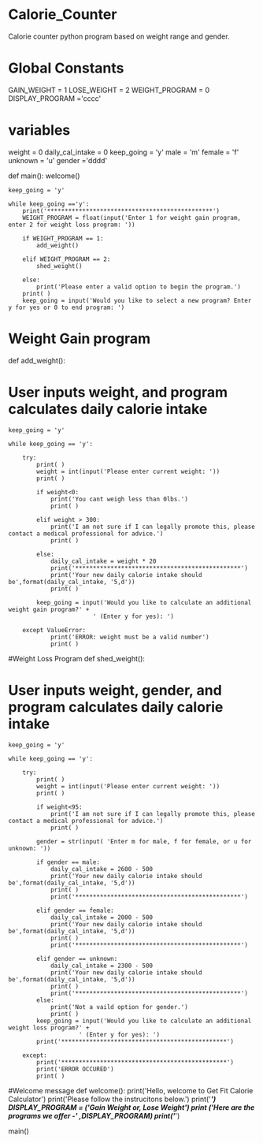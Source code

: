 # Calorie_Counter
Calorie counter python program based on weight range and gender.

# Global Constants
GAIN_WEIGHT = 1
LOSE_WEIGHT = 2
WEIGHT_PROGRAM = 0
DISPLAY_PROGRAM ='cccc'

# variables
weight = 0
daily_cal_intake = 0
keep_going = 'y'
male = 'm'
female = 'f'
unknown = 'u'
gender ='dddd'


def main():
    welcome()

    keep_going = 'y'

    while keep_going =='y':
        print('***********************************************')
        WEIGHT_PROGRAM = float(input('Enter 1 for weight gain program, enter 2 for weight loss program: '))

        if WEIGHT_PROGRAM == 1:
            add_weight()

        elif WEIGHT_PROGRAM == 2:
            shed_weight()

        else:
            print('Please enter a valid option to begin the program.')
        print( )
        keep_going = input('Would you like to select a new program? Enter y for yes or 0 to end program: ')



# Weight Gain program
def add_weight():

# User inputs weight, and program calculates daily calorie intake
    keep_going = 'y'

    while keep_going == 'y':

        try:
            print( )
            weight = int(input('Please enter current weight: '))
            print( )

            if weight<0:
                print('You cant weigh less than 0lbs.')
                print( )

            elif weight > 300:
                print('I am not sure if I can legally promote this, please contact a medical professional for advice.')
                print( )

            else:
                daily_cal_intake = weight * 20
                print('***********************************************')
                print('Your new daily calorie intake should be',format(daily_cal_intake, '5,d'))
                print( )

            keep_going = input('Would you like to calculate an additional weight gain program?' +
                            ' (Enter y for yes): ')

        except ValueError:
                print('ERROR: weight must be a valid number')
                print( )



#Weight Loss Program
def shed_weight():

# User inputs weight, gender, and program calculates daily calorie intake
    keep_going = 'y'

    while keep_going == 'y':

        try:
            print( )
            weight = int(input('Please enter current weight: '))
            print( )

            if weight<95:
                print('I am not sure if I can legally promote this, please contact a medical professional for advice.')
                print( )

            gender = str(input( 'Enter m for male, f for female, or u for unknown: '))

            if gender == male:
                daily_cal_intake = 2600 - 500
                print('Your new daily calorie intake should be',format(daily_cal_intake, '5,d'))
                print( )
                print('***********************************************')

            elif gender == female:
                daily_cal_intake = 2000 - 500
                print('Your new daily calorie intake should be',format(daily_cal_intake, '5,d'))
                print( )
                print('***********************************************')

            elif gender == unknown:
                daily_cal_intake = 2300 - 500
                print('Your new daily calorie intake should be',format(daily_cal_intake, '5,d'))
                print( )
                print('***********************************************')
            else:
                print('Not a vaild option for gender.')
                print( )
            keep_going = input('Would you like to calculate an additional weight loss program?' +
                        ' (Enter y for yes): ')
            print('***********************************************')

        except:
            print('***********************************************')
            print('ERROR OCCURED')
            print( )


#Welcome message
def welcome():
    print('Hello, welcome to Get Fit Calorie Calculator')
    print('Please follow the instrucitons below.')
    print('***********************************************')
    DISPLAY_PROGRAM = ('Gain Weight or, Lose Weight')
    print ('Here are the programs we offer -' ,DISPLAY_PROGRAM)
    print('***********************************************')


main()

